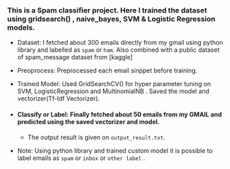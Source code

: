 ### This is a Spam classifier project. Here I trained the dataset using gridsearch() , naive_bayes, SVM & Logistic Regression models.

*  Dataset: I fetched about 300 emails directly from my gmail using python library and labelled as `spam` or   `ham`. Also combined with a public dataset of spam_message dataset from [kaggle]

*  Preoprocess: Preprocessed each email sinppet before training.
*  Trained Model: Used GridSearchCV() for hyper parameter tuning on SVM, LogisticRegression and MultinomialNB  . Saved the model and vectorizer(Tf-Idf Vectorizer).
*  #### Classify or Label: Finally fetched about 50 emails from my GMAIL and predicted using the saved vectorizer and  model.
    *  The output result is given on `output_result.txt`.


*   Note: Using python library and trained custom model it is possible to label emails as `spam` or `inbox` or `other label` .
